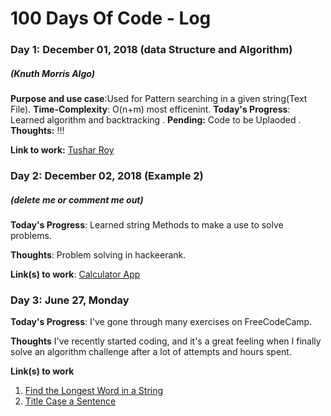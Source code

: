 # 100 Days Of Code - Log

### Day 1: December 01, 2018 (data Structure and Algorithm)
##### (Knuth Morris Algo)
**Purpose and use case**:Used for Pattern searching in a given string(Text File).
**Time-Complexity**: O(n+m) most efficenint.
**Today's Progress**: Learned algorithm and backtracking .
**Pending:** Code to be Uplaoded .
**Thoughts:**  !!!

**Link to work:** [Tushar Roy](https://github.com/mission-peace/interview/blob/master/src/com/interview/string/SubstringSearch.java)

### Day 2: December 02, 2018 (Example 2)
##### (delete me or comment me out)

**Today's Progress**: Learned string Methods to make a use to solve problems.

**Thoughts**: Problem solving in hackeerank.

**Link(s) to work**: [Calculator App](http://www.example.com)


### Day 3: June 27, Monday

**Today's Progress**: I've gone through many exercises on FreeCodeCamp.

**Thoughts** I've recently started coding, and it's a great feeling when I finally solve an algorithm challenge after a lot of attempts and hours spent.

**Link(s) to work**
1. [Find the Longest Word in a String](https://www.freecodecamp.com/challenges/find-the-longest-word-in-a-string)
2. [Title Case a Sentence](https://www.freecodecamp.com/challenges/title-case-a-sentence)
